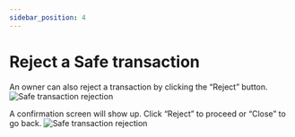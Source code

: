 ```yaml
---
sidebar_position: 4
---
```


# Reject a Safe transaction
An owner can also reject a transaction by clicking the “Reject” button. 
![Safe transaction rejection](/img/aurasafe/reject_safe_transaction_1.png)

A confirmation screen will show up. Click “Reject” to proceed or “Close” to go back.
![Safe transaction rejection](/img/aurasafe/reject_safe_transaction_2.png)

